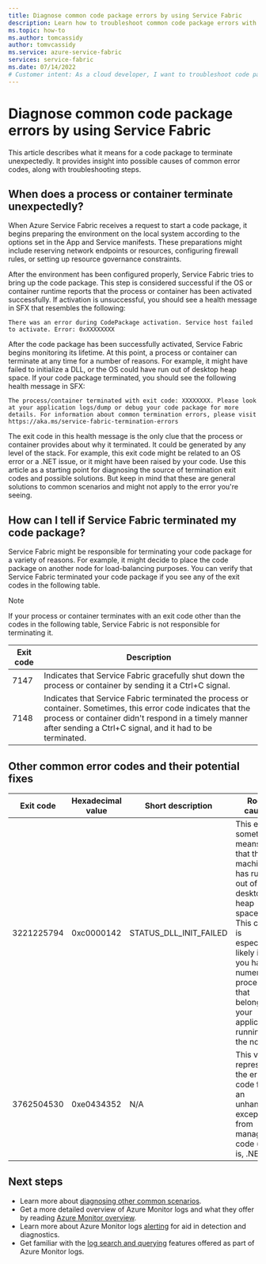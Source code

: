 ```yaml
---
title: Diagnose common code package errors by using Service Fabric 
description: Learn how to troubleshoot common code package errors with Azure Service Fabric
ms.topic: how-to
ms.author: tomcassidy
author: tomvcassidy
ms.service: azure-service-fabric
services: service-fabric
ms.date: 07/14/2022
# Customer intent: As a cloud developer, I want to troubleshoot code package termination errors in Azure Service Fabric, so that I can identify the root causes and apply appropriate fixes to ensure smooth application performance.
---
```


# Diagnose common code package errors by using Service Fabric

This article describes what it means for a code package to terminate unexpectedly. It provides insight into possible causes of common error codes, along with troubleshooting steps.

## When does a process or container terminate unexpectedly?

When Azure Service Fabric receives a request to start a code package, it begins preparing the environment on the local system according to the options set in the App and Service manifests. These preparations might include reserving network endpoints or resources, configuring firewall rules, or setting up resource governance constraints. 

After the environment has been configured properly, Service Fabric tries to bring up the code package. This step is considered successful if the OS or container runtime reports that the process or container has been activated successfully. If activation is unsuccessful, you should see a health message in SFX that resembles the following:

```
There was an error during CodePackage activation. Service host failed to activate. Error: 0xXXXXXXXX
```

After the code package has been successfully activated, Service Fabric begins monitoring its lifetime. At this point, a process or container can terminate at any time for a number of reasons. For example, it might have failed to initialize a DLL, or the OS could have run out of desktop heap space. If your code package terminated, you should see the following health message in SFX:

```
The process/container terminated with exit code: XXXXXXXX. Please look at your application logs/dump or debug your code package for more details. For information about common termination errors, please visit https://aka.ms/service-fabric-termination-errors
```

The exit code in this health message is the only clue that the process or container provides about why it terminated. It could be generated by any level of the stack. For example, this exit code might be related to an OS error or a .NET issue, or it might have been raised by your code. Use this article as a starting point for diagnosing the source of termination exit codes and possible solutions. But keep in mind that these are general solutions to common scenarios and might not apply to the error you're seeing.

## How can I tell if Service Fabric terminated my code package?

Service Fabric might be responsible for terminating your code package for a variety of reasons. For example, it might decide to place the code package on another node for load-balancing purposes. You can verify that Service Fabric terminated your code package if you see any of the exit codes in the following table.

>[!NOTE]
> If your process or container terminates with an exit code other than the codes in the following table, Service Fabric is not responsible for terminating it.

Exit code | Description
--------- | -----------
7147 | Indicates that Service Fabric gracefully shut down the process or container by sending it a Ctrl+C signal.
7148 | Indicates that Service Fabric terminated the process or container. Sometimes, this error code indicates that the process or container didn't respond in a timely manner after sending a Ctrl+C signal, and it had to be terminated.


## Other common error codes and their potential fixes

Exit code | Hexadecimal value | Short description | Root cause | Potential fix
--------- | --------- | ----------------- | ---------- | -------------
3221225794 | 0xc0000142 | STATUS_DLL_INIT_FAILED | This error sometimes means that the machine has run out of desktop heap space. This cause is especially likely if you have numerous processes that belong to your application running on the node. | If your program wasn't built to respond to Ctrl+C signals, you can enable the **EnableActivateNoWindow** setting in the Cluster manifest. Enabling this setting means your code package will run without a GUI window and won't receive Ctrl+C signals. This action also reduces the amount of desktop heap space each process consumes. If your code package needs to receive Ctrl+C signals, you can increase the size of your node's desktop heap.
3762504530 | 0xe0434352 | N/A | This value represents the error code for an unhandled exception from managed code (that is, .NET). | This exit code indicates that your application raised an exception that remains unhandled and which terminated the process. As the first step in determining what triggered this error, debug your application's logs and dump files.

## Next steps

* Learn more about [diagnosing other common scenarios](service-fabric-diagnostics-common-scenarios.md).
* Get a more detailed overview of Azure Monitor logs and what they offer by reading [Azure Monitor overview](/azure/azure-monitor/overview).
* Learn more about Azure Monitor logs [alerting](/azure/azure-monitor/alerts/alerts-overview) for aid in detection and diagnostics.
* Get familiar with the [log search and querying](/azure/azure-monitor/logs/log-query-overview) features offered as part of Azure Monitor logs.
